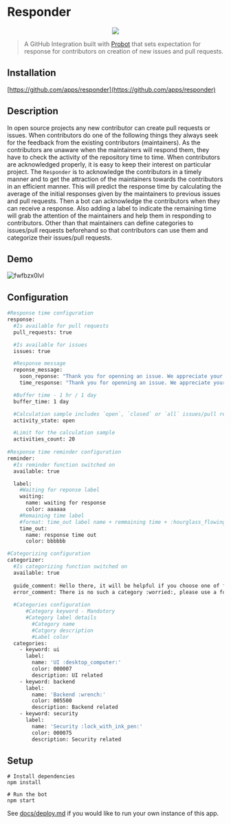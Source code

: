 # Responder

<p align="center">
  <img src="https://user-images.githubusercontent.com/22785263/46908488-18c22280-cf41-11e8-9828-d17a95711b6b.png"/>
</p>

> A GitHub Integration built with [Probot](https://github.com/probot) that sets expectation for response for contributors on creation of new issues and pull requests.

## Installation

[https://github.com/apps/responder](https://github.com/apps/responder)

## Description

In open source projects any new contributor can create pull requests or issues. When contributors do one of the following things they always seek for the feedback from the existing contributors (maintainers). As the contributors are unaware when the maintainers will respond them, they have to check the activity of the repository time to time. When contributors are acknowledged properly, it is easy to keep their interest on particular project. The `Responder` is to acknowledge the contributors in a timely manner and to get the attraction of the maintainers towards the contributors in an efficient manner. This will predict the response time by calculating the average of the initial responses given by the maintainers to previous issues and pull requests. Then a bot can acknowledge the contributors when they can receive a response. Also adding a label to indicate the remaining time will grab the attention of the maintainers and help them in responding to contributors. Other than that maintainers can define categories to issues/pull requests beforehand so that contributors can use them and categorize their issues/pull requests.

## Demo
![fwfbzx0lvl](https://user-images.githubusercontent.com/24356443/39797401-9064d0e2-5379-11e8-9d27-e0387242f3e6.gif)

## Configuration
```sh
#Response time configuration
response:
  #Is available for pull requests
  pull_requests: true

  #Is available for issues
  issues: true

  #Response message
  reponse_message:
    soon_reponse: "Thank you for openning an issue. We appreciate your contribution towards the project, someone will get back to you soon. :hourglass:"
    time_response: "Thank you for openning an issue. We appreciate your contribution towards the project, based on the past issues someone will get back to you within"

  #Buffer time - 1 hr / 1 day
  buffer_time: 1 day

  #Calculation sample includes `open`, `closed` or `all` issues/pull requests
  activity_state: open

  #Limit for the calculation sample
  activities_count: 20
  
#Response time reminder configuration
reminder:
  #Is reminder function switched on 
  available: true

  label:
    #Waiting for reponse label
    waiting:
      name: waiting for response
      color: aaaaaa
    #Remaining time label
    #format: time_out label name + remmaining time + :hourglass_flowing_sand:
    time_out:
      name: response time out
      color: bbbbbb

#Categorizing configuration
categorizer:
  #Is categorizing function switched on
  available: true
  
  guide_comment: Hello there, it will be helpful if you choose one of following categories.
  error_comment: There is no such a category :worried:, please use a following category.
 
  #Categories configuration
      #Category keyword - Mandotory
      #Category label details
        #Category name
        #Catgory description
        #Label color
  categories:
    - keyword: ui
      label:
        name: 'UI :desktop_computer:' 
        color: 000007
        description: UI related
    - keyword: backend
      label:
        name: 'Backend :wrench:'
        color: 005500
        description: Backend related
    - keyword: security
      label:
        name: 'Security :lock_with_ink_pen:'
        color: 000075
        description: Security related
```

## Setup

```
# Install dependencies
npm install

# Run the bot
npm start
```

See [docs/deploy.md](docs/deploy.md) if you would like to run your own instance of this app.
